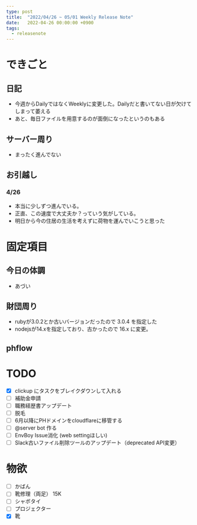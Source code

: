 ```yaml
---
type: post
title:  "2022/04/26 ~ 05/01 Weekly Release Note"
date:   2022-04-26 00:00:00 +0900
tags:
  - releasenote
---
```

# できごと

## 日記

* 今週からDailyではなくWeeklyに変更した。Dailyだと書いてない日が欠けてしまって萎える
* あと、毎日ファイルを用意するのが面倒になったというのもある

## サーバー周り

* まったく進んでない

## お引越し

### 4/26

* 本当に少しずつ進んでいる。
* 正直、この速度で大丈夫か？っていう気がしている。
* 明日から今の住居の生活を考えずに荷物を運んでいこうと思った

# 固定項目

## 今日の体調

* あづい

## 財団周り

* rubyが3.0.2とか古いバージョンだったので 3.0.4 を指定した
* nodejsが14.xを指定しており、古かったので 16.x に変更。

## phflow

# TODO 

- [x] clickup にタスクをブレイクダウンして入れる
- [ ] 補助金申請
- [ ] 職務経歴書アップデート
- [ ] 脱毛
- [ ] 6月以降にPHドメインをcloudflareに移管する
- [ ] @server bot 作る
- [ ] EnvBoy Issue消化 (web settingほしい)
- [ ] Slack古いファイル削除ツールのアップデート（deprecated API変更）

# 物欲

- [ ] かばん
- [ ] 靴修理（両足） 15K
- [ ] シャボタイ
- [ ] プロジェクター
- [x] 靴
